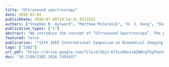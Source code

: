 ```yaml
---
title: "Ultrasound spectroscopy"
date: 2016-01-01
publishDate: 2020-07-08T19:54:41.921152Z
authors: ["Stephen R. Aylward", "Matthew McCormick", "H. J. Kang", "Sharif Razzaque", "Roland Kwitt", "Marc Niethammer"]
publication_types: ["1"]
abstract: "We introduce the concept of “Ultrasound Spectroscopy”. The premise of ultrasound spectroscopy is that by acquiring ultrasound RF data at multiple power and frequency settings, a rich set of features can be extracted from that RF data and used to characterize the underlying tissues. This is beneficial for a variety of problems, such as accurate tissue classification, application-specific image generation, and numerous other quantitative tasks. These capabilities are particularly relevant to point-of-care ultrasound (POCUS) applications, where operator experience with ultrasound may be limited. Instead of displaying B-mode images, a POCUS application using ultrasound spectroscopy can, for example, automatically detect internal abdominal bleeding. In this paper, we present ex vivo tissue phantom studies to demonstrate the accuracy of ultrasound spectroscopy over previous approaches. Our studies suggest that ultrasound spectroscopy provides exceptional accuracy and informative features for classifying blood versus other tissues across image locations and body habitus."
featured: false
publication: "*13th IEEE International Symposium on Biomedical Imaging, ISBI 2016, Prague, Czech Republic, April 13-16, 2016*"
tags: ["ISBI"]
url_pdf: "https://drive.google.com/file/d/1kyJ-K73Lv0QsssAZW0vqT5qTUvkVm3Gr"
doi: "10.1109/ISBI.2016.7493437"
---
```


